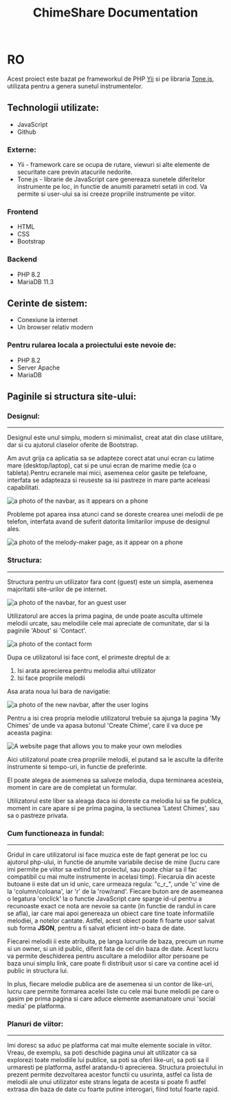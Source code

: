 <p align="center">
    <!--<a href="https://github.com/yiisoft" target="_blank">
        <img src="https://avatars0.githubusercontent.com/u/993323" height="100px">
    </a>-->
    <h1 align="center">ChimeShare Documentation</h1>
    <br>
</p>

<h1>RO</h1>

Acest proiect este bazat pe frameworkul de PHP [Yii](https://www.yiiframework.com/) si pe libraria [Tone.js](https://tonejs.github.io/), utilizata pentru a genera sunetul instrumentelor.

## Technologii utilizate:

- JavaScript
- Github

### Externe:

- Yii - framework care se ocupa de rutare, viewuri si alte elemente de securitate care previn atacurile nedorite.
- Tone.js - librarie de JavaScript care genereaza sunetele diferitelor instrumente pe loc, in functie de anumiti parametri setati in cod. Va permite si user-ului sa isi creeze propriile instrumente pe viitor.
  
### Frontend
- HTML
- CSS
- Bootstrap

### Backend
- PHP 8.2
- MariaDB 11.3

## Cerinte de sistem:

- Conexiune la internet
- Un browser relativ modern

### Pentru rularea locala a proiectului este nevoie de:

- PHP 8.2
- Server Apache
- MariaDB

## Paginile si structura site-ului:

### Designul:

-------------------------------

Designul este unul simplu, modern si minimalist, creat atat din clase utilitare, dar si cu ajutorul claselor oferite de Bootstrap.

Am avut grija ca aplicatia sa se adapteze corect atat unui ecran cu latime mare (desktop/laptop), cat si pe unui ecran de marime medie (ca o tableta).Pentru ecranele mai mici, asemenea
celor gasite pe telefoane, interfata se adapteaza si reuseste sa isi pastreze in mare parte aceleasi capabilitati.

![a photo of the navbar, as it appears on a phone](https://github.com/AndreicuD/ChimeShare/assets/78648231/04c3df81-45f5-439b-9638-35f9be7f79bd)

Probleme pot aparea insa atunci cand se doreste crearea unei melodii de pe telefon, interfata avand de suferit datorita limitarilor impuse de designul ales.

![a photo of the melody-maker page, as it appear on a phone](https://github.com/AndreicuD/ChimeShare/assets/78648231/fc42bfba-1790-40e2-a551-f7a24e003bf2)

### Structura:

-------------------------------

Structura pentru un utilizator fara cont (guest) este un simpla, asemenea majoritatii site-urilor de pe internet.

![a photo of the navbar, for an guest user](https://github.com/AndreicuD/ChimeShare/assets/78648231/4ac374a8-80e9-4e64-8034-e3bc9fe9c796)

Utilizatorul are acces la prima pagina, de unde poate asculta ultimele melodii urcate, sau melodiile cele mai apreciate de comunitate, dar si la paginile 'About' si 'Contact'.

![a photo of the contact form](https://github.com/AndreicuD/ChimeShare/assets/78648231/dc6cefe5-c5b5-4795-b8d6-d44fc40f7650)

Dupa ce utilizatorul isi face cont, el primeste dreptul de a:

1. Isi arata aprecierea pentru melodia altui utilizator
2. Isi face propriile melodii

Asa arata noua lui bara de navigatie:

![a photo of the new navbar, after the user logins](https://github.com/AndreicuD/ChimeShare/assets/78648231/f635553c-cf4e-408f-85f0-0bbfe4422e14)

Pentru a isi crea propria melodie utilizatorul trebuie sa ajunga la pagina 'My Chimes' de unde va apasa butonul 'Create Chime', care il va duce pe aceasta pagina:

![A website page that allows you to make your own melodies](https://github.com/AndreicuD/ChimeShare/assets/78648231/3b1297e6-ae26-4404-908d-ed717b141681)

Aici utilizatorul poate crea propriile melodii, el putand sa le asculte la diferite instrumente si tempo-uri, in functie de preferinte.

El poate alegea de asemenea sa salveze melodia, dupa terminarea acesteia, moment in care are de completat un formular.

Utilizatorul este liber sa aleaga daca isi doreste ca melodia lui sa fie publica, moment in care apare si pe prima pagina, la sectiunea 'Latest Chimes', sau sa o pastreze privata.


### Cum functioneaza in fundal:

-------------------------------

Gridul in care utilizatorul isi face muzica este de fapt generat pe loc cu ajutorul php-ului, in functie de anumite variabile decise de mine (lucru care imi permite pe viitor sa
extind tot proiectul, sau poate chiar sa il fac compatibil cu mai multe instrumente in acelasi timp). Fiecaruia din aceste butoane ii este dat un id unic, care urmeaza regula:
"c_r_", unde 'c' vine de la 'column/coloana', iar 'r' de la 'row/rand'. Fiecare buton are de asemeanea o legatura 'onclick' la o functie JavaScript care sparge id-ul
pentru a recunoaste exact ce nota are nevoie sa cante (in functie de randul in care se afla), iar care mai apoi genereaza un obiect care tine toate informatiile melodiei, a
notelor cantate. Astfel, acest obiect poate fi foarte usor salvat sub forma <b>JSON</b>, pentru a fi salvat eficient intr-o baza de date.

Fiecarei melodii ii este atribuita, pe langa lucrurile de baza, precum un nume si un owner, si un id public, diferit fata de cel din baza de date. Acest lucru va permite
deschiderea pentru ascultare a melodiilor altor persoane pe baza unui simplu link, care poate fi distribuit usor si care va contine acel id public in structura lui.

In plus, fiecare melodie publica are de asemenea si un contor de like-uri, lucru care permite formarea acelei liste cu cele mai bune melodii pe care o gasim pe prima pagina
si care aduce elemente asemanatoare unui 'social media' pe platforma.

### Planuri de viitor:

-------------------------------

Imi doresc sa aduc pe platforma cat mai multe elemente sociale in viitor. Vreau, de exemplu, sa poti deschide pagina unui alt utilizator ca sa explorezi toate melodiile lui
publice, sa poti sa oferi like-uri, sa poti sa il urmaresti pe platforma, astfel aratandu-ti aprecierea. Structura proiectului in prezent permite dezvoltarea acestor functii
cu usurinta, astfel ca lista de melodii ale unui utilizator este strans legata de acesta si poate fi astfel extrasa din baza de date cu foarte putine interogari, fiind totul
foarte rapid.